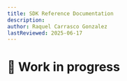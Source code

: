 ```yaml
---
title: SDK Reference Documentation
description: 
author: Raquel Carrasco Gonzalez
lastReviewed: 2025-06-17
---
```


# 🚧 Work in progress